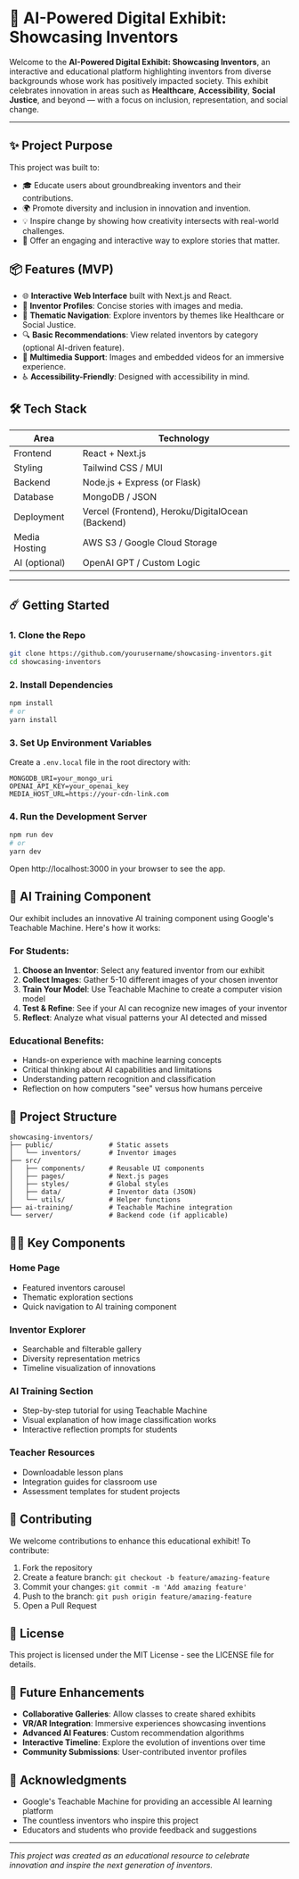# 🚀 AI-Powered Digital Exhibit: Showcasing Inventors
Welcome to the **AI-Powered Digital Exhibit: Showcasing Inventors**, an interactive and educational platform highlighting inventors from diverse backgrounds whose work has positively impacted society. This exhibit celebrates innovation in areas such as **Healthcare**, **Accessibility**, **Social Justice**, and beyond — with a focus on inclusion, representation, and social change.

---

## ✨ Project Purpose
This project was built to:
- 🎓 Educate users about groundbreaking inventors and their contributions.
- 🌍 Promote diversity and inclusion in innovation and invention.
- 💡 Inspire change by showing how creativity intersects with real-world challenges.
- 🧭 Offer an engaging and interactive way to explore stories that matter.

## 📦 Features (MVP)
- 🌐 **Interactive Web Interface** built with Next.js and React.
- 📁 **Inventor Profiles**: Concise stories with images and media.
- 📂 **Thematic Navigation**: Explore inventors by themes like Healthcare or Social Justice.
- 🔍 **Basic Recommendations**: View related inventors by category (optional AI-driven feature).
- 🎥 **Multimedia Support**: Images and embedded videos for an immersive experience.
- ♿ **Accessibility-Friendly**: Designed with accessibility in mind.

## 🛠 Tech Stack
| Area         | Technology           |
|--------------|----------------------|
| Frontend     | React + Next.js      |
| Styling      | Tailwind CSS / MUI   |
| Backend      | Node.js + Express (or Flask) |
| Database     | MongoDB / JSON       |
| Deployment   | Vercel (Frontend), Heroku/DigitalOcean (Backend) |
| Media Hosting| AWS S3 / Google Cloud Storage |
| AI (optional)| OpenAI GPT / Custom Logic |

---

## ☄️ Getting Started
### 1. Clone the Repo
```bash
git clone https://github.com/yourusername/showcasing-inventors.git
cd showcasing-inventors
```

### 2. Install Dependencies
```bash
npm install
# or
yarn install
```

### 3. Set Up Environment Variables
Create a `.env.local` file in the root directory with:
```
MONGODB_URI=your_mongo_uri
OPENAI_API_KEY=your_openai_key
MEDIA_HOST_URL=https://your-cdn-link.com
```

### 4. Run the Development Server
```bash
npm run dev
# or
yarn dev
```

Open http://localhost:3000 in your browser to see the app.

## 📱 AI Training Component

Our exhibit includes an innovative AI training component using Google's Teachable Machine. Here's how it works:

### For Students:
1. **Choose an Inventor**: Select any featured inventor from our exhibit
2. **Collect Images**: Gather 5-10 different images of your chosen inventor
3. **Train Your Model**: Use Teachable Machine to create a computer vision model
4. **Test & Refine**: See if your AI can recognize new images of your inventor
5. **Reflect**: Analyze what visual patterns your AI detected and missed

### Educational Benefits:
- Hands-on experience with machine learning concepts
- Critical thinking about AI capabilities and limitations
- Understanding pattern recognition and classification
- Reflection on how computers "see" versus how humans perceive

## 🔄 Project Structure

```
showcasing-inventors/
├── public/              # Static assets
│   └── inventors/       # Inventor images
├── src/
│   ├── components/      # Reusable UI components
│   ├── pages/           # Next.js pages
│   ├── styles/          # Global styles
│   ├── data/            # Inventor data (JSON)
│   └── utils/           # Helper functions
├── ai-training/         # Teachable Machine integration
└── server/              # Backend code (if applicable)
```

## 👩‍💻 Key Components

### Home Page
- Featured inventors carousel
- Thematic exploration sections
- Quick navigation to AI training component

### Inventor Explorer
- Searchable and filterable gallery
- Diversity representation metrics
- Timeline visualization of innovations

### AI Training Section
- Step-by-step tutorial for using Teachable Machine
- Visual explanation of how image classification works
- Interactive reflection prompts for students

### Teacher Resources
- Downloadable lesson plans
- Integration guides for classroom use
- Assessment templates for student projects

## 🤝 Contributing

We welcome contributions to enhance this educational exhibit! To contribute:

1. Fork the repository
2. Create a feature branch: `git checkout -b feature/amazing-feature`
3. Commit your changes: `git commit -m 'Add amazing feature'`
4. Push to the branch: `git push origin feature/amazing-feature`
5. Open a Pull Request

## 📄 License

This project is licensed under the MIT License - see the LICENSE file for details.

## 🔮 Future Enhancements

- **Collaborative Galleries**: Allow classes to create shared exhibits
- **VR/AR Integration**: Immersive experiences showcasing inventions
- **Advanced AI Features**: Custom recommendation algorithms
- **Interactive Timeline**: Explore the evolution of inventions over time
- **Community Submissions**: User-contributed inventor profiles

## 👏 Acknowledgments

- Google's Teachable Machine for providing an accessible AI learning platform
- The countless inventors who inspire this project
- Educators and students who provide feedback and suggestions

---

*This project was created as an educational resource to celebrate innovation and inspire the next generation of inventors.*
